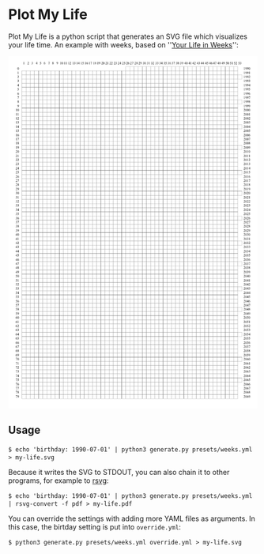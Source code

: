 # Plot My Life

Plot My Life is a python script that generates an SVG file which visualizes your life time. An example with weeks, based on ''[Your Life in Weeks](http://waitbutwhy.com/2014/05/life-weeks.html)'':

![Weeks](examples/weeks.png)

## Usage

    $ echo 'birthday: 1990-07-01' | python3 generate.py presets/weeks.yml > my-life.svg

Because it writes the SVG to STDOUT, you can also chain it to other programs, for example to [rsvg](http://librsvg.sourceforge.net/docs/man-rsvg.php):

    $ echo 'birthday: 1990-07-01' | python3 generate.py presets/weeks.yml | rsvg-convert -f pdf > my-life.pdf

You can override the settings with adding more YAML files as arguments. In this case, the birtday setting is put into `override.yml`:

    $ python3 generate.py presets/weeks.yml override.yml > my-life.svg
